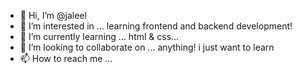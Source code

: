 - 👋 Hi, I’m @jaleel
- 👀 I’m interested in ... learning frontend and backend development!
- 🌱 I’m currently learning ... html & css...
- 💞️ I’m looking to collaborate on ... anything! i just want to learn
- 📫 How to reach me ...

<!---
jaleel-dev/jaleel-dev is a ✨ special ✨ repository because its `README.md` (this file) appears on your GitHub profile.
You can click the Preview link to take a look at your changes.
--->
